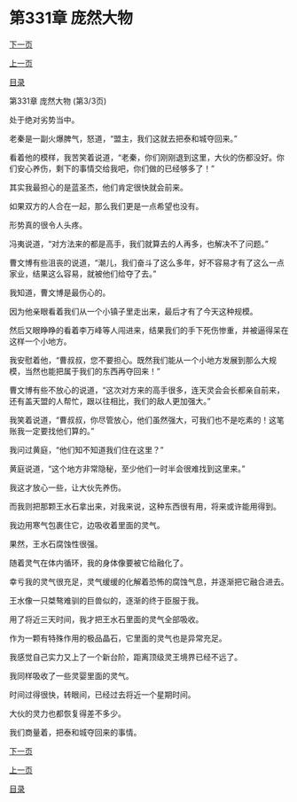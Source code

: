 <h1>第331章   庞然大物</h1>
            <div><p><a href="./993_%E7%AC%AC332%E7%AB%A0_%E5%8F%A4%E7%A2%87%E5%88%80.md">下一页</a></p><p><a href="./991_%E7%AC%AC331%E7%AB%A0_%E5%BA%9E%E7%84%B6%E5%A4%A7%E7%89%A9.md">上一页</a></p><p><a href="../">目录</a></p></div>
            <div><p>第331章   庞然大物 (第3/3页)</p><p>处于绝对劣势当中。</p><p>老秦是一副火爆脾气，怒道，“盟主，我们这就去把泰和城夺回来。”</p><p>看着他的模样，我苦笑着说道，“老秦，你们刚刚退到这里，大伙的伤都没好。你们安心养伤，剩下的事情交给我吧，你们做的已经够多了！”</p><p>其实我最担心的是蓝圣杰，他们肯定很快就会前来。</p><p>如果双方的人合在一起，那么我们更是一点希望也没有。</p><p>形势真的很令人头疼。</p><p>冯夷说道，“对方法来的都是高手，我们就算去的人再多，也解决不了问题。”</p><p>曹文博有些沮丧的说道，“潮儿，我们奋斗了这么多年，好不容易才有了这么一点家业，结果这么容易，就被他们给夺了去。”</p><p>我知道，曹文博是最伤心的。</p><p>因为他亲眼看着我们从一个小镇子里走出来，最后才有了今天这种规模。</p><p>然后又眼睁睁的看着李万峰等人闯进来，结果我们的手下死伤惨重，并被逼得呆在这样一个小地方。</p><p>我安慰着他，“曹叔叔，您不要担心。既然我们能从一个小地方发展到那么大规模，当然也能把属于我们的东西再夺回来！”</p><p>曹文博有些不放心的说道，“这次对方来的高手很多，连天灵会会长都亲自前来，还有盖天盟的人帮忙，跟以往相比，我们的敌人更加强大。”</p><p>我笑着说道，“曹叔叔，你尽管放心，他们虽然强大，可我们也不是吃素的！这笔账我一定要找他们算的。”</p><p>我问过黄庭，“他们知不知道我们住在这里？”</p><p>黄庭说道，“这个地方非常隐秘，至少他们一时半会很难找到这里来。”</p><p>我这才放心一些，让大伙先养伤。</p><p>而我则把那颗王水石拿出来，对我来说，这种东西很有用，将来或许能用得到。</p><p>我边用寒气包裹住它，边吸收着里面的灵气。</p><p>果然，王水石腐蚀性很强。</p><p>随着灵气在体内循环，我的身体像要被它给融化了。</p><p>幸亏我的灵气很充足，灵气缓缓的化解着恐怖的腐蚀气息，并逐渐把它融合进去。</p><p>王水像一只桀骜难驯的巨兽似的，逐渐的终于臣服于我。</p><p>用了将近三天时间，我才把王水石里面的灵气全部吸收。</p><p>作为一颗有特殊作用的极品晶石，它里面的灵气也是异常充足。</p><p>我感觉自己实力又上了一个新台阶，距离顶级灵王境界已经不远了。</p><p>我同样吸收了一些灵婴里面的灵气。</p><p>时间过得很快，转眼间，已经过去将近一个星期时间。</p><p>大伙的灵力也都恢复得差不多少。</p><p>我们商量着，把泰和城夺回来的事情。</p></div>
            <div><p><a href="./993_%E7%AC%AC332%E7%AB%A0_%E5%8F%A4%E7%A2%87%E5%88%80.md">下一页</a></p><p><a href="./991_%E7%AC%AC331%E7%AB%A0_%E5%BA%9E%E7%84%B6%E5%A4%A7%E7%89%A9.md">上一页</a></p><p><a href="../">目录</a></p></div>